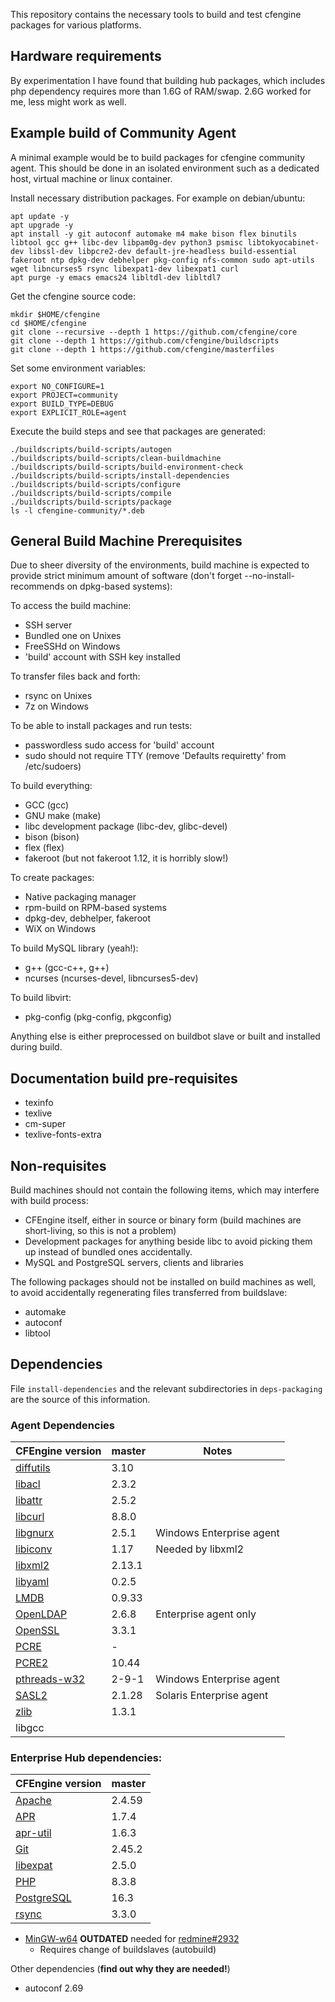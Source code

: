 This repository contains the necessary tools to build and test cfengine packages for various platforms.

## Hardware requirements

By experimentation I have found that building hub packages, which includes php dependency requires more than 1.6G of RAM/swap. 2.6G worked for me, less might work as well.

## Example build of Community Agent

A minimal example would be to build packages for cfengine community agent.
This should be done in an isolated environment such as a dedicated host, virtual machine or linux container.

Install necessary distribution packages. For example on debian/ubuntu:

```
apt update -y
apt upgrade -y
apt install -y git autoconf automake m4 make bison flex binutils libtool gcc g++ libc-dev libpam0g-dev python3 psmisc libtokyocabinet-dev libssl-dev libpcre2-dev default-jre-headless build-essential fakeroot ntp dpkg-dev debhelper pkg-config nfs-common sudo apt-utils wget libncurses5 rsync libexpat1-dev libexpat1 curl
apt purge -y emacs emacs24 libltdl-dev libltdl7
```

Get the cfengine source code:

```
mkdir $HOME/cfengine
cd $HOME/cfengine
git clone --recursive --depth 1 https://github.com/cfengine/core
git clone --depth 1 https://github.com/cfengine/buildscripts
git clone --depth 1 https://github.com/cfengine/masterfiles
```

Set some environment variables:

```
export NO_CONFIGURE=1
export PROJECT=community
export BUILD_TYPE=DEBUG
export EXPLICIT_ROLE=agent
```

Execute the build steps and see that packages are generated:

```
./buildscripts/build-scripts/autogen
./buildscripts/build-scripts/clean-buildmachine
./buildscripts/build-scripts/build-environment-check
./buildscripts/build-scripts/install-dependencies
./buildscripts/build-scripts/configure
./buildscripts/build-scripts/compile
./buildscripts/build-scripts/package
ls -l cfengine-community/*.deb
```

## General Build Machine Prerequisites

Due to sheer diversity of the environments, build machine is expected to provide
strict minimum amount of software (don't forget --no-install-recommends on
dpkg-based systems):

To access the build machine:
 * SSH server
  * Bundled one on Unixes
  * FreeSSHd on Windows
 * 'build' account with SSH key installed

To transfer files back and forth:
 * rsync on Unixes
 * 7z on Windows

To be able to install packages and run tests:
 * passwordless sudo access for 'build' account
 * sudo should not require TTY (remove 'Defaults requiretty' from /etc/sudoers)

To build everything:
 * GCC (gcc)
 * GNU make (make)
 * libc development package (libc-dev, glibc-devel)
 * bison (bison)
 * flex (flex)
 * fakeroot (but not fakeroot 1.12, it is horribly slow!)

To create packages:
 * Native packaging manager
  * rpm-build on RPM-based systems
  * dpkg-dev, debhelper, fakeroot
  * WiX on Windows

To build MySQL library (yeah!):
 * g++ (gcc-c++, g++)
 * ncurses (ncurses-devel, libncurses5-dev)

To build libvirt:
 * pkg-config (pkg-config, pkgconfig)

Anything else is either preprocessed on buildbot slave or built and installed
during build.

## Documentation build pre-requisites

 * texinfo
 * texlive
 * cm-super
 * texlive-fonts-extra

## Non-requisites

Build machines should not contain the following items, which may interfere with
build process:

 * CFEngine itself, either in source or binary form (build machines are
   short-living, so this is not a problem)
 * Development packages for anything beside libc to avoid picking them up
   instead of bundled ones accidentally.
 * MySQL and PostgreSQL servers, clients and libraries

The following packages should not be installed on build machines as well, to
avoid accidentally regenerating files transferred from buildslave:

 * automake
 * autoconf
 * libtool

## Dependencies

File `install-dependencies` and the relevant subdirectories in `deps-packaging` are the source of this information.

### Agent Dependencies

| CFEngine version                                                                 | master | Notes                    |
| -------------------------------------------------------------------------------- | ------ | ------------------------ |
| [diffutils](https://ftpmirror.gnu.org/diffutils/)                                | 3.10   |                          |
| [libacl](http://download.savannah.gnu.org/releases/acl/)                         | 2.3.2  |                          |
| [libattr](http://download.savannah.gnu.org/releases/attr/)                       | 2.5.2  |                          |
| [libcurl](http://curl.haxx.se/download.html)                                     | 8.8.0  |                          |
| [libgnurx](http://www.gnu.org/software/rx/rx.html)                               | 2.5.1  | Windows Enterprise agent |
| [libiconv](http://ftp.gnu.org/gnu/libiconv/)                                     | 1.17   | Needed by libxml2        |
| [libxml2](http://xmlsoft.org/sources/)                                           | 2.13.1 |                          |
| [libyaml](http://pyyaml.org/wiki/LibYAML)                                        | 0.2.5  |                          |
| [LMDB](https://github.com/LMDB/lmdb/)                                            | 0.9.33 |                          |
| [OpenLDAP](http://www.openldap.org/software/download/OpenLDAP/openldap-release/) | 2.6.8  | Enterprise agent only    |
| [OpenSSL](http://openssl.org/)                                                   | 3.3.1  |                          |
| [PCRE](http://ftp.csx.cam.ac.uk/pub/software/programming/pcre/)                  | -      |                          |
| [PCRE2](https://github.com/PCRE2Project/pcre2/releases/)                         | 10.44  |                          |
| [pthreads-w32](ftp://sourceware.org/pub/pthreads-win32/)                         | 2-9-1  | Windows Enterprise agent |
| [SASL2](https://cyrusimap.org/mediawiki/index.php/Downloads)                     | 2.1.28 | Solaris Enterprise agent |
| [zlib](http://www.zlib.net/)                                                     | 1.3.1  |                          |
| libgcc                                                                           |        |        |        | AIX and Solaris only     |

### Enterprise Hub dependencies:

| CFEngine version                                    | master |
| --------------------------------------------------- | ------ |
| [Apache](http://httpd.apache.org/)                  | 2.4.59 |
| [APR](https://apr.apache.org/)                      | 1.7.4  |
| [apr-util](https://apr.apache.org/)                 | 1.6.3  |
| [Git](https://www.kernel.org/pub/software/scm/git/) | 2.45.2 |
| [libexpat](https://libexpat.github.io/)             | 2.5.0  |
| [PHP](http://php.net/)                              | 8.3.8  |
| [PostgreSQL](http://www.postgresql.org/)            | 16.3   |
| [rsync](https://download.samba.org/pub/rsync/)      | 3.3.0  |

* [MinGW-w64](http://sourceforge.net/projects/mingw-w64/) **OUTDATED** needed
  for [redmine#2932](https://dev.cfengine.com/issues/2932)
  * Requires change of buildslaves (autobuild)

Other dependencies (**find out why they are needed!**)

* autoconf 2.69
